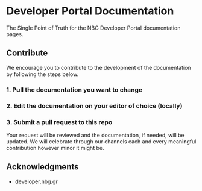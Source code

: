 # Developer Portal Documentation

The Single Point of Truth for the NBG Developer Portal documentation pages. 

## Contribute

We encourage you to contribute to the development of the documentation by following the steps below.

### 1. Pull the documentation you want to change

### 2. Edit the documentation on your editor of choice (locally)

### 3. Submit a pull request to this repo

Your request will be reviewed and the documentation, if needed, will be updated. We will celebrate through our channels each and every meaningful contribution however minor it might be.

## Acknowledgments

* developer.nbg.gr
